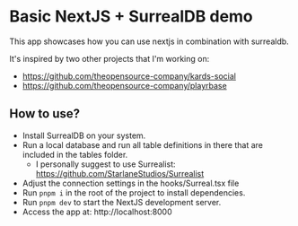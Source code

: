# Basic NextJS + SurrealDB demo

This app showcases how you can use nextjs in combination with surrealdb.

It's inspired by two other projects that I'm working on:
- https://github.com/theopensource-company/kards-social
- https://github.com/theopensource-company/playrbase

## How to use?

- Install SurrealDB on your system.
- Run a local database and run all table definitions in there that are included in the tables folder.
    - I personally suggest to use Surrealist: https://github.com/StarlaneStudios/Surrealist
- Adjust the connection settings in the hooks/Surreal.tsx file
- Run `pnpm i` in the root of the project to install dependencies.
- Run `pnpm dev`  to start the NextJS development server.
- Access the app at: http://localhost:8000
